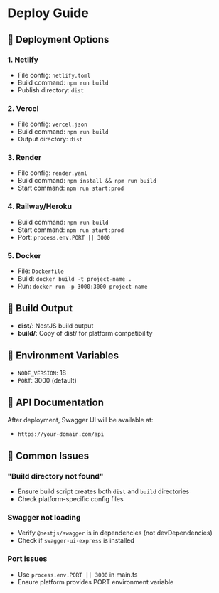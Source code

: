 # Deploy Guide

## 🚀 Deployment Options

### 1. Netlify
- File config: `netlify.toml`
- Build command: `npm run build`
- Publish directory: `dist`

### 2. Vercel
- File config: `vercel.json`
- Build command: `npm run build`
- Output directory: `dist`

### 3. Render
- File config: `render.yaml`
- Build command: `npm install && npm run build`
- Start command: `npm run start:prod`

### 4. Railway/Heroku
- Build command: `npm run build`
- Start command: `npm run start:prod`
- Port: `process.env.PORT || 3000`

### 5. Docker
- File: `Dockerfile`
- Build: `docker build -t project-name .`
- Run: `docker run -p 3000:3000 project-name`

## 📁 Build Output
- **dist/**: NestJS build output
- **build/**: Copy of dist/ for platform compatibility

## 🔧 Environment Variables
- `NODE_VERSION`: 18
- `PORT`: 3000 (default)

## 📖 API Documentation
After deployment, Swagger UI will be available at:
- `https://your-domain.com/api`

## 🐛 Common Issues

### "Build directory not found"
- Ensure build script creates both `dist` and `build` directories
- Check platform-specific config files

### Swagger not loading
- Verify `@nestjs/swagger` is in dependencies (not devDependencies)
- Check if `swagger-ui-express` is installed

### Port issues
- Use `process.env.PORT || 3000` in main.ts
- Ensure platform provides PORT environment variable 